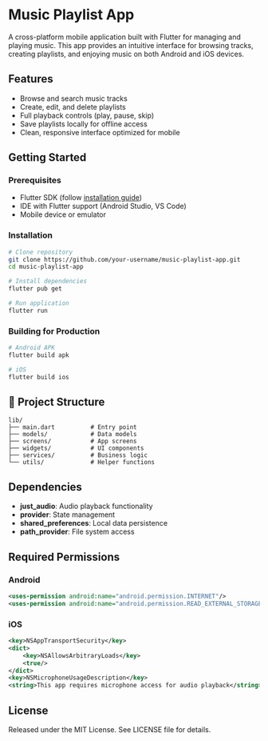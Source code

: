 # Music Playlist App

A cross-platform mobile application built with Flutter for managing and playing music. This app provides an intuitive interface for browsing tracks, creating playlists, and enjoying music on both Android and iOS devices.

## Features

- Browse and search music tracks
- Create, edit, and delete playlists
- Full playback controls (play, pause, skip)
- Save playlists locally for offline access
- Clean, responsive interface optimized for mobile

## Getting Started

### Prerequisites

- Flutter SDK (follow [installation guide](https://flutter.dev/docs/get-started/install))
- IDE with Flutter support (Android Studio, VS Code)
- Mobile device or emulator

### Installation

```bash
# Clone repository
git clone https://github.com/your-username/music-playlist-app.git
cd music-playlist-app

# Install dependencies
flutter pub get

# Run application
flutter run
```

### Building for Production

```bash
# Android APK
flutter build apk

# iOS
flutter build ios
```

## 📁 Project Structure

```
lib/
├── main.dart          # Entry point
├── models/            # Data models
├── screens/           # App screens
├── widgets/           # UI components
├── services/          # Business logic
└── utils/             # Helper functions
```

## Dependencies

- **just_audio**: Audio playback functionality
- **provider**: State management
- **shared_preferences**: Local data persistence
- **path_provider**: File system access

## Required Permissions

### Android
```xml
<uses-permission android:name="android.permission.INTERNET"/>
<uses-permission android:name="android.permission.READ_EXTERNAL_STORAGE"/>
```

### iOS
```xml
<key>NSAppTransportSecurity</key>
<dict>
    <key>NSAllowsArbitraryLoads</key>
    <true/>
</dict>
<key>NSMicrophoneUsageDescription</key>
<string>This app requires microphone access for audio playback</string>
```

## License

Released under the MIT License. See LICENSE file for details.
